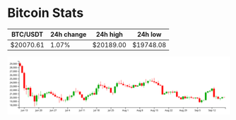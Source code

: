 # Bitcoin Stats

BTC/USDT|24h change|24h high|24h low|
|---|---|---|---|
|$20070.61|1.07%|$20189.00|$19748.08|

<img src="./chart.svg">
